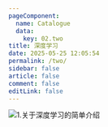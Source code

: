 ```yaml
---
pageComponent:
  name: Catalogue
  data:
    key: 02.two
title: 深度学习
date: 2025-05-25 12:05:54
permalink: /two/
sidebar: false
article: false
comment: false
editLink: false
---
```


![1.关于深度学习的简单介绍](/pages/dp_01/)